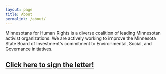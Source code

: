```yaml
---
layout: page
title: About
permalink: /about/
---
```


Minnesotans for Human Rights is a diverse coalition of leading Minnesotan activist organizations. We are actively working to improve the Minnesota State Board of Investment's commitment to Environmental, Social, and Governance initiatives.

## [Click here to sign the letter!](https://forms.gle/tHgMV44jnT69SfnY6 "Google Form to Support MN 4 Human Rights")